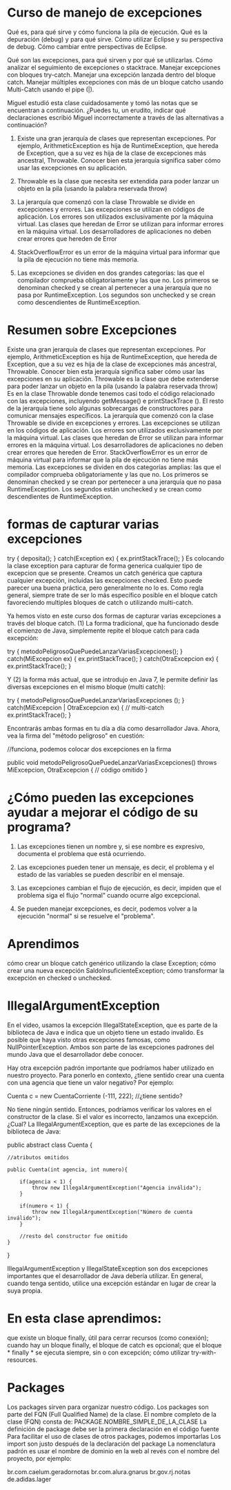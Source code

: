 # Curso de manejo de excepciones

Qué es, para qué sirve y cómo funciona la pila de ejecución.
Qué es la depuración (debug) y para qué sirve.
Cómo utilizar Eclipse y su perspectiva de debug.
Cómo cambiar entre perspectivas de Eclipse.


Qué son las excepciones, para qué sirven y por qué se utilizarlas.
Cómo analizar el seguimiento de excepciones o stacktrace.
Manejar excepciones con bloques try-catch.
Manejar una excepción lanzada dentro del bloque catch.
Manejar múltiples excepciones con más de un bloque catcho usando Multi-Catch usando el pipe (|).

Miguel estudió esta clase cuidadosamente y tomó las notas que se encuentran a continuación. ¿Puedes tu, un erudito, indicar qué declaraciones escribió Miguel incorrectamente a través de las alternativas a continuación?

1) Existe una gran jerarquía de clases que representan excepciones. Por ejemplo, ArithmeticException es hija de RuntimeException, que hereda de Exception, que a su vez es hija de la clase de excepciones más ancestral, Throwable. Conocer bien esta jerarquía significa saber cómo usar las excepciones en su aplicación.

2) Throwable es la clase que necesita ser extendida para poder lanzar un objeto en la pila (usando la palabra reservada throw)

3) La jerarquía que comenzó con la clase Throwable se divide en excepciones y errores. Las excepciones se utilizan en códigos de aplicación. Los errores son utilizados exclusivamente por la máquina virtual. Las clases que heredan de Error se utilizan para informar errores en la máquina virtual. Los desarrolladores de aplicaciones no deben crear errores que hereden de Error

4) StackOverflowError es un error de la máquina virtual para informar que la pila de ejecución no tiene más memoria.

5) Las excepciones se dividen en dos grandes categorías: las que el compilador comprueba obligatoriamente y las que no. Los primeros se denominan checked y se crean al pertenecer a una jerarquía que no pasa por RuntimeException. Los segundos son unchecked y se crean como descendientes de RuntimeException.


# Resumen sobre Excepciones
Existe una gran jerarquía de clases que representan excepciones. Por ejemplo, ArithmeticException es hija de RuntimeException, que hereda de Exception, que a su vez es hija de la clase de excepciones más ancestral, Throwable. Conocer bien esta jerarquía significa saber cómo usar las excepciones en su aplicación.
Throwable es la clase que debe extenderse para poder lanzar un objeto en la pila (usando la palabra reservada throw)
Es en la clase Throwable donde tenemos casi todo el código relacionado con las excepciones, incluyendo getMessage() e printStackTrace (). El resto de la jerarquía tiene solo algunas sobrecargas de constructores para comunicar mensajes específicos.
La jerarquía que comenzó con la clase Throwable se divide en excepciones y errores. Las excepciones se utilizan en los códigos de aplicación. Los errores son utilizados exclusivamente por la máquina virtual.
Las clases que heredan de Error se utilizan para informar errores en la máquina virtual. Los desarrolladores de aplicaciones no deben crear errores que hereden de Error.
StackOverflowError es un error de máquina virtual para informar que la pila de ejecución no tiene más memoria.
Las excepciones se dividen en dos categorías amplias: las que el compilador comprueba obligatoriamente y las que no.
Los primeros se denominan checked y se crean por pertenecer a una jerarquía que no pasa RuntimeException.
Los segundos están unchecked y se crean como descendientes de RuntimeException.



# formas de capturar varias excepciones

try {
    deposita();
}
catch(Exception ex) {
    ex.printStackTrace();
}
Es colocando la clase exception para capturar de forma generica cualquier tipo de excepcion
que se presente.
 Creamos un catch genérica que captura cualquier excepción, incluidas las excepciones checked.
Esto puede parecer una buena práctica, pero generalmente no lo es. Como regla general, siempre trate de ser lo más específico posible en el bloque catch favoreciendo multiples bloques de catch o utilizando multi-catch.



Ya hemos visto en este curso dos formas de capturar varias excepciones a través del bloque catch. (1) La forma tradicional, que ha funcionado desde el comienzo de Java, simplemente repite el bloque catch para cada excepción:

try {
    metodoPeligrosoQuePuedeLanzarVariasExcepciones();
} catch(MiExcepcion ex) {
    ex.printStackTrace();
} catch(OtraExcepcion ex) {
    ex.printStackTrace();
} 

Y (2) la forma más actual, que se introdujo en Java 7, le permite definir las diversas excepciones en el mismo bloque (multi catch):

try {
    metodoPeligrosoQuePuedeLanzarVariasExcepciones ();
} catch(MiExcepcion | OtraExcepcion ex) { 
    // multi-catch
    ex.printStackTrace();
}

Encontrarás ambas formas en tu día a día como desarrollador Java. Ahora, vea la firma del "método peligroso" en cuestión:

//funciona, podemos colocar dos excepciones en la firma

public void metodoPeligrosoQuePuedeLanzarVariasExcepciones() throws MiExcepcion, OtraExcepcion {
    // código omitido
}


# ¿Cómo pueden las excepciones ayudar a mejorar el código de su programa?

1) Las excepciones tienen un nombre y, si ese nombre es expresivo, documenta el problema que está ocurriendo.

2) Las excepciones pueden tener un mensaje, es decir, el problema y el estado de las variables se pueden describir en el mensaje.

3) Las excepciones cambian el flujo de ejecución, es decir, impiden que el problema siga el flujo "normal" cuando ocurre algo excepcional.

4) Se pueden manejar excepciones, es decir, podemos volver a la ejecución "normal" si se resuelve el "problema".

# Aprendimos
cómo crear un bloque catch genérico utilizando la clase Exception;
cómo crear una nueva excepción SaldoInsuficienteException;
cómo transformar la excepción en checked o unchecked.


# IllegalArgumentException
En el video, usamos la excepción IllegalStateException, que es parte de la biblioteca de Java e indica que un objeto tiene un estado invalido. Es posible que haya visto otras excepciones famosas, como NullPointerException. Ambos son parte de las excepciones padrones del mundo Java que el desarrollador debe conocer.

Hay otra excepción padrón importante que podríamos haber utilizado en nuestro proyecto. Para ponerlo en contexto, ¿tiene sentido crear una cuenta con una agencia que tiene un valor negativo? Por ejemplo:

Cuenta c = new CuentaCorriente (-111, 222);  //¿tiene sentido?

No tiene ningún sentido. Entonces, podríamos verificar los valores en el constructor de la clase. Si el valor es incorrecto, lanzamos una excepción. ¿Cual? La IllegalArgumentException, que es parte de las excepciones de la biblioteca de Java:

public abstract class Cuenta {

    //atributos omitidos

    public Cuenta(int agencia, int numero){

        if(agencia < 1) {
            throw new IllegalArgumentException("Agencia inválida");
        }

        if(numero < 1) {
            throw new IllegalArgumentException("Número de cuenta inválido");
        }

        //resto del constructor fue omitido
    }
}

IllegalArgumentException y IllegalStateException son dos excepciones importantes que el desarrollador de Java debería utilizar. En general, cuando tenga sentido, utilice una excepción estándar en lugar de crear la suya propia.

# En esta clase aprendimos:

que existe un bloque finally, útil para cerrar recursos (como conexión);
cuando hay un bloque finally, el bloque de catch es opcional;
que el bloque * finally * se ejecuta siempre, sin o con excepción;
cómo utilizar try-with-resources.


# Packages
Los packages sirven para organizar nuestro código.
Los packages son parte del FQN (Full Qualified Name) de la clase.
El nombre completo de la clase (FQN) consta de: PACKAGE.NOMBRE_SIMPLE_DE_LA_CLASE
La definición de package debe ser la primera declaración en el código fuente
Para facilitar el uso de clases de otros packages, podemos importarlas
Los import son justo después de la declaración del package
La nomenclatura padrón es usar el nombre de dominio en la web al revés con el nombre del proyecto, por ejemplo:

br.com.caelum.geradornotas
br.com.alura.gnarus
br.gov.rj.notas
de.adidas.lager